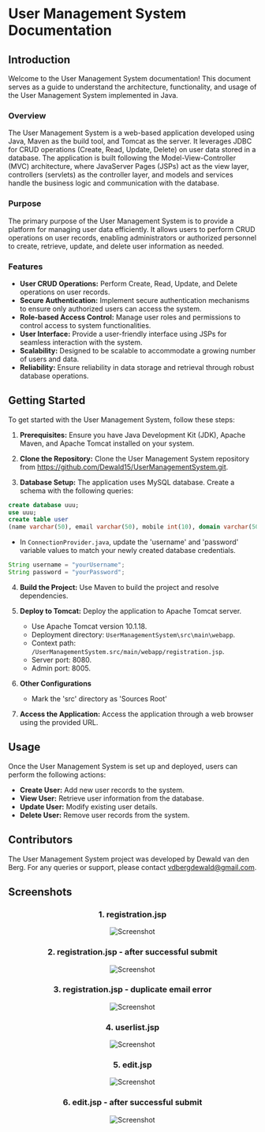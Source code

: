 # User Management System Documentation

## Introduction

Welcome to the User Management System documentation! This document serves as a guide to understand the architecture, functionality, and usage of the User Management System implemented in Java.

### Overview

The User Management System is a web-based application developed using Java, Maven as the build tool, and Tomcat as the server. It leverages JDBC for CRUD operations (Create, Read, Update, Delete) on user data stored in a database. The application is built following the Model-View-Controller (MVC) architecture, where JavaServer Pages (JSPs) act as the view layer, controllers (servlets) as the controller layer, and models and services handle the business logic and communication with the database.

### Purpose

The primary purpose of the User Management System is to provide a platform for managing user data efficiently. It allows users to perform CRUD operations on user records, enabling administrators or authorized personnel to create, retrieve, update, and delete user information as needed.

### Features

- **User CRUD Operations:** Perform Create, Read, Update, and Delete operations on user records.
- **Secure Authentication:** Implement secure authentication mechanisms to ensure only authorized users can access the system.
- **Role-based Access Control:** Manage user roles and permissions to control access to system functionalities.
- **User Interface:** Provide a user-friendly interface using JSPs for seamless interaction with the system.
- **Scalability:** Designed to be scalable to accommodate a growing number of users and data.
- **Reliability:** Ensure reliability in data storage and retrieval through robust database operations.

## Getting Started

To get started with the User Management System, follow these steps:

1. **Prerequisites:** Ensure you have Java Development Kit (JDK), Apache Maven, and Apache Tomcat installed on your system.

2. **Clone the Repository:** Clone the User Management System repository from https://github.com/Dewald15/UserManagementSystem.git.

3. **Database Setup:**    The application uses MySQL database. Create a schema with the following queries:
```sql
create database uuu;
use uuu;
create table user
(name varchar(50), email varchar(50), mobile int(10), domain varchar(50));
```

- In `ConnectionProvider.java`, update the 'username' and 'password' variable values to match your newly created database credentials.
```java
String username = "yourUsername";
String password = "yourPassword";
```

4. **Build the Project:** Use Maven to build the project and resolve dependencies.

5. **Deploy to Tomcat:** Deploy the application to Apache Tomcat server.
   - Use Apache Tomcat version 10.1.18.
   - Deployment directory: `UserManagementSystem\src\main\webapp`.
   - Context path: `/UserManagementSystem.src/main/webapp/registration.jsp`.
   - Server port: 8080.
   - Admin port: 8005.

6. **Other Configurations**
   - Mark the 'src' directory as 'Sources Root'

7. **Access the Application:** Access the application through a web browser using the provided URL.

## Usage

Once the User Management System is set up and deployed, users can perform the following actions:

- **Create User:** Add new user records to the system.
- **View User:** Retrieve user information from the database.
- **Update User:** Modify existing user details.
- **Delete User:** Remove user records from the system.

## Contributors

The User Management System project was developed by Dewald van den Berg.
For any queries or support, please contact vdbergdewald@gmail.com.

## Screenshots
<div style="text-align: center;">

### 1. **registration.jsp**

![Screenshot](src/main/webapp/resources/images/1.png)

### 2. **registration.jsp - after successful submit**

![Screenshot](src/main/webapp/resources/images/2.png)

### 3. **registration.jsp - duplicate email error**

![Screenshot](src/main/webapp/resources/images/3.png)

### 4. **userlist.jsp**

![Screenshot](src/main/webapp/resources/images/4.png)

### 5. **edit.jsp**

![Screenshot](src/main/webapp/resources/images/5.png)

### 6. **edit.jsp - after successful submit**

![Screenshot](src/main/webapp/resources/images/6.png)
</div>